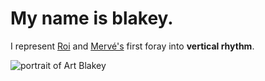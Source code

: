 # My name is blakey.

I represent [Roi](http://github.com/roidriscoll) and [Mervé's](http://github.com/Mervodactyl) first foray into __vertical rhythm__.


![portrait of Art Blakey](http://berta11.express.ge/ZoneB/12/performer//Art%20Blakey/.photo/arblakey2.jpg)
